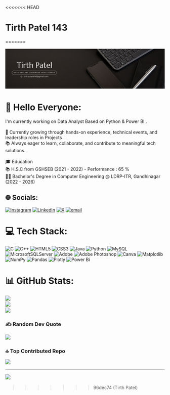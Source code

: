 <<<<<<< HEAD
# Tirth Patel 143
=======

![Preview](./assets/Tirth%20git%20background.png)

# 💫 Hello Everyone:
I'm currently working on Data Analyst Based on Python & Power BI .<br><br>🚀 Currently growing through hands-on experience, technical events, and leadership roles in Projects<br>📚 Always eager to learn, collaborate, and contribute to meaningful tech solutions.<br><br>🎓 Education<br>📚 H.S.C from GSHSEB (2021 - 2022) - Performance : 65 %<br>🧑‍🎓 Bachelor's Degree in Computer Engineering @ LDRP-ITR, Gandhinagar (2022 - 2026)


## 🌐 Socials:
[![Instagram](https://img.shields.io/badge/Instagram-%23E4405F.svg?logo=Instagram&logoColor=white)](https://instagram.com/https://www.instagram.com/_tirthuuu__16?igsh=emV1dXpiY3U3cnNj) [![LinkedIn](https://img.shields.io/badge/LinkedIn-%230077B5.svg?logo=linkedin&logoColor=white)](https://linkedin.com/in/https://www.linkedin.com/in/tirth-patel-ba70b0273?) [![X](https://img.shields.io/badge/X-black.svg?logo=X&logoColor=white)](https://x.com/https://x.com/TirthPatel92731?t=vrRK5sY1WOKQpUrF6q6INw&s=09) [![email](https://img.shields.io/badge/Email-D14836?logo=gmail&logoColor=white)](mailto:tirth.p.patel143@gmail.com) 

# 💻 Tech Stack:
![C](https://img.shields.io/badge/c-%2300599C.svg?style=flat-square&logo=c&logoColor=white) ![C++](https://img.shields.io/badge/c++-%2300599C.svg?style=flat-square&logo=c%2B%2B&logoColor=white) ![HTML5](https://img.shields.io/badge/html5-%23E34F26.svg?style=flat-square&logo=html5&logoColor=white) ![CSS3](https://img.shields.io/badge/css3-%231572B6.svg?style=flat-square&logo=css3&logoColor=white) ![Java](https://img.shields.io/badge/java-%23ED8B00.svg?style=flat-square&logo=openjdk&logoColor=white) ![Python](https://img.shields.io/badge/python-3670A0?style=flat-square&logo=python&logoColor=ffdd54) ![MySQL](https://img.shields.io/badge/mysql-4479A1.svg?style=flat-square&logo=mysql&logoColor=white) ![MicrosoftSQLServer](https://img.shields.io/badge/Microsoft%20SQL%20Server-CC2927?style=flat-square&logo=microsoft%20sql%20server&logoColor=white) ![Adobe](https://img.shields.io/badge/adobe-%23FF0000.svg?style=flat-square&logo=adobe&logoColor=white) ![Adobe Photoshop](https://img.shields.io/badge/adobe%20photoshop-%2331A8FF.svg?style=flat-square&logo=adobe%20photoshop&logoColor=white) ![Canva](https://img.shields.io/badge/Canva-%2300C4CC.svg?style=flat-square&logo=Canva&logoColor=white) ![Matplotlib](https://img.shields.io/badge/Matplotlib-%23ffffff.svg?style=flat-square&logo=Matplotlib&logoColor=black) ![NumPy](https://img.shields.io/badge/numpy-%23013243.svg?style=flat-square&logo=numpy&logoColor=white) ![Pandas](https://img.shields.io/badge/pandas-%23150458.svg?style=flat-square&logo=pandas&logoColor=white) ![Plotly](https://img.shields.io/badge/Plotly-%233F4F75.svg?style=flat-square&logo=plotly&logoColor=white) ![Power Bi](https://img.shields.io/badge/power_bi-F2C811?style=flat-square&logo=powerbi&logoColor=black)
# 📊 GitHub Stats:
![](https://github-readme-stats.vercel.app/api?username=tirthpatel143&theme=great-gatsby&hide_border=false&include_all_commits=false&count_private=false)<br/>
![](https://nirzak-streak-stats.vercel.app/?user=tirthpatel143&theme=great-gatsby&hide_border=false)<br/>
![](https://github-readme-stats.vercel.app/api/top-langs/?username=tirthpatel143&theme=great-gatsby&hide_border=false&include_all_commits=false&count_private=false&layout=compact)

### ✍️ Random Dev Quote
![](https://quotes-github-readme.vercel.app/api?type=horizontal&theme=radical)

### 🔝 Top Contributed Repo
![](https://github-contributor-stats.vercel.app/api?username=tirthpatel143&limit=5&theme=dark&combine_all_yearly_contributions=true)

---
[![](https://visitcount.itsvg.in/api?id=tirthpatel143&icon=0&color=0)](https://visitcount.itsvg.in)

<!-- Proudly created with GPRM ( https://gprm.itsvg.in ) -->
>>>>>>> 96dec74 (Tirth Patel)
